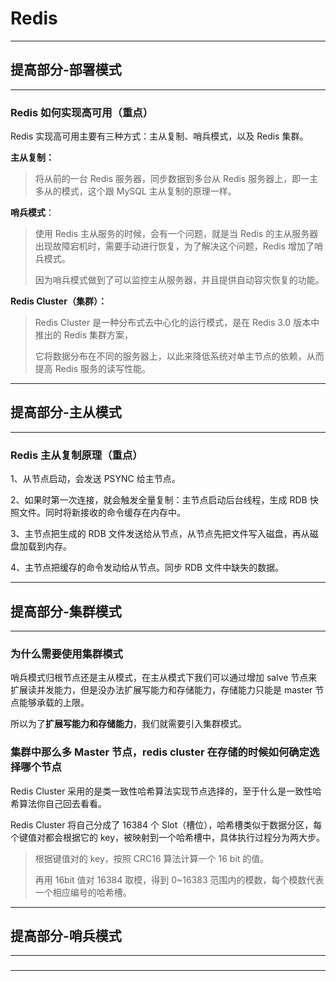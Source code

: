 # Redis

---

## 提高部分-部署模式

---

### Redis 如何实现高可用（重点）

Redis 实现高可用主要有三种方式：主从复制、哨兵模式，以及 Redis 集群。

**主从复制：**

> 将从前的一台 Redis 服务器，同步数据到多台从 Redis 服务器上，即一主多从的模式，这个跟 MySQL 主从复制的原理一样。

**哨兵模式**：

> 使用 Redis 主从服务的时候，会有一个问题，就是当 Redis 的主从服务器出现故障宕机时，需要手动进行恢复，为了解决这个问题，Redis 增加了哨兵模式。
>
> 因为哨兵模式做到了可以监控主从服务器，并且提供自动容灾恢复的功能。

**Redis Cluster（集群）：**

> Redis Cluster 是一种分布式去中心化的运行模式，是在 Redis 3.0 版本中推出的 Redis 集群方案，
>
> 它将数据分布在不同的服务器上，以此来降低系统对单主节点的依赖，从而提高 Redis 服务的读写性能。



---

## 提高部分-主从模式

---

### Redis 主从复制原理（重点）

1、从节点启动，会发送 PSYNC 给主节点。

2、如果时第一次连接，就会触发全量复制：主节点启动后台线程，生成 RDB 快照文件。同时将新接收的命令缓存在内存中。

3、主节点把生成的 RDB 文件发送给从节点，从节点先把文件写入磁盘，再从磁盘加载到内存。

4、主节点把缓存的命令发动给从节点。同步 RDB 文件中缺失的数据。



---

## 提高部分-集群模式

---

### 为什么需要使用集群模式

哨兵模式归根节点还是主从模式，在主从模式下我们可以通过增加 salve 节点来扩展读并发能力，但是没办法扩展写能力和存储能力，存储能力只能是 master 节点能够承载的上限。

所以为了**扩展写能力和存储能力**，我们就需要引入集群模式。

### 集群中那么多 Master 节点，redis cluster 在存储的时候如何确定选择哪个节点

Redis Cluster 采用的是类一致性哈希算法实现节点选择的，至于什么是一致性哈希算法你自己回去看看。

Redis Cluster 将自己分成了 16384 个 Slot（槽位），哈希槽类似于数据分区，每个键值对都会根据它的 key，被映射到一个哈希槽中，具体执行过程分为两大步。

> 根据键值对的 key，按照 CRC16 算法计算一个 16 bit 的值。
>
> 再用 16bit 值对 16384 取模，得到 0~16383 范围内的模数，每个模数代表一个相应编号的哈希槽。



---

## 提高部分-哨兵模式

---

###

###

---



